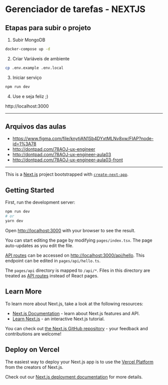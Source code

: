 # Gerenciador de tarefas - NEXTJS

## Etapas para subir o projeto

1. Subir MongoDB

```bash
docker-compose up -d
```

2. Criar Variáveis de ambiente

```bash
cp .env.example .env.local
```

3. Iniciar serviço

```bash
npm run dev
```

4. Use e seja feliz ;)

http://localhost:3000

---

## Arquivos das aulas

- https://www.figma.com/file/knytjAN1Sb4DYxtMLNv8xw/FIAP?node-id=1%3A78
- http://dontpad.com/78AOJ-ux-engineer
- http://dontpad.com/78AOJ-ux-engineer-aula03
- http://dontpad.com/78AOJ-ux-engineer-aula03-front

---

This is a [Next.js](https://nextjs.org/) project bootstrapped with [`create-next-app`](https://github.com/vercel/next.js/tree/canary/packages/create-next-app).

## Getting Started

First, run the development server:

```bash
npm run dev
# or
yarn dev
```

Open [http://localhost:3000](http://localhost:3000) with your browser to see the result.

You can start editing the page by modifying `pages/index.tsx`. The page auto-updates as you edit the file.

[API routes](https://nextjs.org/docs/api-routes/introduction) can be accessed on [http://localhost:3000/api/hello](http://localhost:3000/api/hello). This endpoint can be edited in `pages/api/hello.ts`.

The `pages/api` directory is mapped to `/api/*`. Files in this directory are treated as [API routes](https://nextjs.org/docs/api-routes/introduction) instead of React pages.

## Learn More

To learn more about Next.js, take a look at the following resources:

- [Next.js Documentation](https://nextjs.org/docs) - learn about Next.js features and API.
- [Learn Next.js](https://nextjs.org/learn) - an interactive Next.js tutorial.

You can check out [the Next.js GitHub repository](https://github.com/vercel/next.js/) - your feedback and contributions are welcome!

## Deploy on Vercel

The easiest way to deploy your Next.js app is to use the [Vercel Platform](https://vercel.com/new?utm_medium=default-template&filter=next.js&utm_source=create-next-app&utm_campaign=create-next-app-readme) from the creators of Next.js.

Check out our [Next.js deployment documentation](https://nextjs.org/docs/deployment) for more details.
